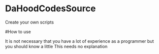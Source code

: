 # DaHoodCodesSource
Create your own scripts


#How to use

It is not necessary that you have a lot of experience as a programmer but you should know a little
This needs no explanation


